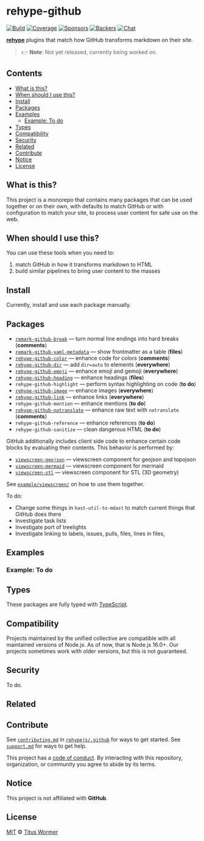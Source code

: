 # rehype-github

[![Build][build-badge]][build]
[![Coverage][coverage-badge]][coverage]
[![Sponsors][sponsors-badge]][collective]
[![Backers][backers-badge]][collective]
[![Chat][chat-badge]][chat]

**[rehype][]** plugins that match how GitHub transforms markdown on their site.

> 👉 **Note**: Not yet released, currently being worked on.

## Contents

* [What is this?](#what-is-this)
* [When should I use this?](#when-should-i-use-this)
* [Install](#install)
* [Packages](#packages)
* [Examples](#examples)
  * [Example: To do](#example-to-do)
* [Types](#types)
* [Compatibility](#compatibility)
* [Security](#security)
* [Related](#related)
* [Contribute](#contribute)
* [Notice](#notice)
* [License](#license)

## What is this?

This project is a monorepo that contains many packages that can be used
together or on their own, with defaults to match GitHub or with configuration
to match your site, to process user content for safe use on the web.

## When should I use this?

You can use these tools when you need to:

1. match GitHub in how it transforms markdown to HTML
2. build similar pipelines to bring user content to the masses

## Install

Currently, install and use each package manually.

<!-- To do: `mdast-util-gfm-tagfilter` -->

## Packages

* [`remark-github-break`](packages/break/)
  — turn normal line endings into hard breaks (**comments**)
* [`remark-github-yaml-metadata`](packages/yaml-metadata/)
  — show frontmatter as a table (**files**)
* [`rehype-github-color`](packages/color/)
  — enhance code for colors (**comments**)
* [`rehype-github-dir`](packages/dir/)
  — add `dir=auto` to elements (**everywhere**)
* [`rehype-github-emoji`](packages/emoji/)
  — enhance emoji and gemoji (**everywhere**)
* [`rehype-github-heading`](packages/heading/)
  — enhance headings (**files**)
* `rehype-github-highlight`
  — perform syntax highlighting on code (**to do**)
* [`rehype-github-image`](packages/image/)
  — enhance images (**everywhere**)
* [`rehype-github-link`](packages/link/)
  — enhance links (**everywhere**)
* `rehype-github-mention`
  — enhance mentions (**to do**)
* [`rehype-github-notranslate`](packages/notranslate/)
  — enhance raw text with `notranslate` (**comments**)
* `rehype-github-reference`
  — enhance references (**to do**)
* `rehype-github-sanitize`
  — clean dangerous HTML (**to do**)

GitHub additionally includes client side code to enhance certain code blocks
by evaluating their contents.
This behavior is performed by:

* [`viewscreen-geojson`](packages/viewscreen-geojson/)
  — viewscreen component for geojson and topojson
* [`viewscreen-mermaid`](packages/viewscreen-mermaid/)
  — viewscreen component for mermaid
* [`viewscreen-stl`](packages/viewscreen-stl/)
  — viewscreen component for STL (3D geometry)

See [`example/viewscreen/`](example/viewscreen/) on how to use them together.

To do:

* Change some things in `hast-util-to-mdast` to match current things
  that GitHub does there
* Investigate task lists
* Investigate port of treelights
* Investigate linking to labels, issues, pulls, files, lines in files,

## Examples

### Example: To do

## Types

These packages are fully typed with [TypeScript][].

## Compatibility

Projects maintained by the unified collective are compatible with all maintained
versions of Node.js.
As of now, that is Node.js 16.0+.
Our projects sometimes work with older versions, but this is not guaranteed.

## Security

To do.

## Related

## Contribute

See [`contributing.md`][contributing] in [`rehypejs/.github`][health] for
ways to get started.
See [`support.md`][support] for ways to get help.

This project has a [code of conduct][coc].
By interacting with this repository, organization, or community you agree to
abide by its terms.

## Notice

This project is not affiliated with **GitHub**.

## License

[MIT][license] © [Titus Wormer][author]

<!-- Definitions -->

[build-badge]: https://github.com/rehypejs/rehype-github/workflows/main/badge.svg

[build]: https://github.com/rehypejs/rehype-github/actions

[coverage-badge]: https://img.shields.io/codecov/c/github/rehypejs/rehype-github.svg

[coverage]: https://codecov.io/github/rehypejs/rehype-github

[sponsors-badge]: https://opencollective.com/unified/sponsors/badge.svg

[backers-badge]: https://opencollective.com/unified/backers/badge.svg

[collective]: https://opencollective.com/unified

[chat-badge]: https://img.shields.io/badge/chat-discussions-success.svg

[chat]: https://github.com/rehypejs/rehype/discussions

[typescript]: https://www.typescriptlang.org

[license]: license

[author]: https://wooorm.com

[health]: https://github.com/rehypejs/.github

[contributing]: https://github.com/rehypejs/.github/blob/main/contributing.md

[support]: https://github.com/rehypejs/.github/blob/main/support.md

[coc]: https://github.com/rehypejs/.github/blob/main/code-of-conduct.md

[rehype]: https://github.com/rehypejs/rehype
